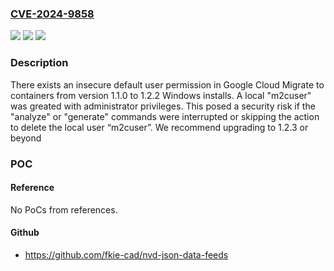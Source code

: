 ### [CVE-2024-9858](https://cve.mitre.org/cgi-bin/cvename.cgi?name=CVE-2024-9858)
![](https://img.shields.io/static/v1?label=Product&message=Migrate%20to%20Containers&color=blue)
![](https://img.shields.io/static/v1?label=Version&message=1.1.0%3C%3D%201.2.2%20&color=brighgreen)
![](https://img.shields.io/static/v1?label=Vulnerability&message=CWE-276%20Incorrect%20Default%20Permissions&color=brighgreen)

### Description

There exists an insecure default user permission in Google Cloud Migrate to containers from version 1.1.0 to 1.2.2 Windows installs. A local "m2cuser" was greated with administrator privileges. This posed a security risk if the "analyze" or "generate" commands were interrupted or skipping the action to delete the local user “m2cuser”. We recommend upgrading to 1.2.3 or beyond

### POC

#### Reference
No PoCs from references.

#### Github
- https://github.com/fkie-cad/nvd-json-data-feeds

